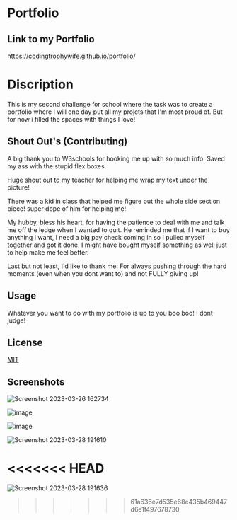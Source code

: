 # Portfolio

## Link to my Portfolio

https://codingtrophywife.github.io/portfolio/


# Discription
This is my second challenge for school where the task was to create a portfolio where I will one day put all my projcts that I'm most proud of. But for now i filled the spaces with things I love! 

## Shout Out's (Contributing)
A big thank you to W3schools for hooking me up with so much info. Saved my ass with the stupid flex boxes. 

Huge shout out to my teacher for helping me wrap my text under the picture! 

There was a kid in class that helped me figure out the whole side section piece! super dope of him for helping me! 

My hubby, bless his heart, for having the patience to deal with me and talk me off the ledge when I wanted to quit. He reminded me that if I want to buy anything I want, I need a big pay check coming in so I pulled myself together and got it done. I might have bought myself something as well just to help make me feel better. 

Last but not least, I'd like to thank me. For always pushing through the hard moments (even when you dont want to) and not FULLY giving up! 





## Usage

Whatever you want to do with my portfolio is up to you boo boo! I dont judge! 



## License

[MIT](https://choosealicense.com/licenses/mit/)

## Screenshots 

![Screenshot 2023-03-26 162734](https://user-images.githubusercontent.com/126922695/227811598-688efb6c-e02f-43d3-affa-fd798730c5bd.png)


![image](https://user-images.githubusercontent.com/126922695/227811701-7e9cb7f9-041f-4046-8e96-c3a2bb8cc158.png)

![image](https://user-images.githubusercontent.com/126922695/227811728-e88c7b9f-68a6-465a-a7cf-be05dc1217f6.png)

![Screenshot 2023-03-28 191610](https://user-images.githubusercontent.com/126922695/228409948-bb180545-8ab1-4ece-af0b-85810878b507.png)


<<<<<<< HEAD
=======
![Screenshot 2023-03-28 191636](https://user-images.githubusercontent.com/126922695/228410022-39efc7de-f9e0-4f9e-b3b2-d94cfd84e1f2.png)
>>>>>>> 61a636e7d535e68e435b469447d6e1f497678730
